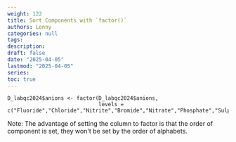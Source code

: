```yaml
---
weight: 122
title: Sort Components with `factor()`
authors: Lenny
categories: null
tags: 
description: 
draft: false
date: "2025-04-05"
lastmod: "2025-04-05"
series:
toc: true
---
```



<!--more-->

```
D_labqc2024$anions <- factor(D_labqc2024$anions,
                             levels = c("Fluoride","Chloride","Nitrite","Bromide","Nitrate","Phosphate","Sulphate"))
```

Note:  The advantage of setting the column to factor is that the order of component is set, they won't be set by the order of alphabets.